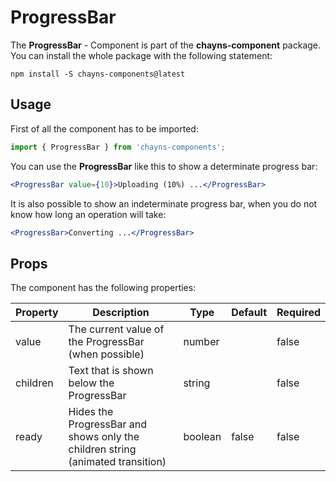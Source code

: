 # ProgressBar

The **ProgressBar** - Component is part of the **chayns-component** package. You
can install the whole package with the following statement:

    npm install -S chayns-components@latest

## Usage

First of all the component has to be imported:

```jsx harmony
import { ProgressBar } from 'chayns-components';
```

You can use the **ProgressBar** like this to show a determinate progress bar:

```jsx harmony
<ProgressBar value={10}>Uploading (10%) ...</ProgressBar>
```

It is also possible to show an indeterminate progress bar, when you do not know
how long an operation will take:

```jsx harmony
<ProgressBar>Converting ...</ProgressBar>
```

## Props

The component has the following properties:

| Property | Description                                                                    | Type    | Default | Required |
| -------- | ------------------------------------------------------------------------------ | ------- | ------- | -------- |
| value    | The current value of the ProgressBar (when possible)                           | number  |         | false    |
| children | Text that is shown below the ProgressBar                                       | string  |         | false    |
| ready    | Hides the ProgressBar and shows only the children string (animated transition) | boolean | false   | false    |
